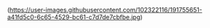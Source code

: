 (https://user-images.githubusercontent.com/102322116/191755651-a41fd5c0-6c65-4529-bc61-c7d7de7cbfbe.jpg)
